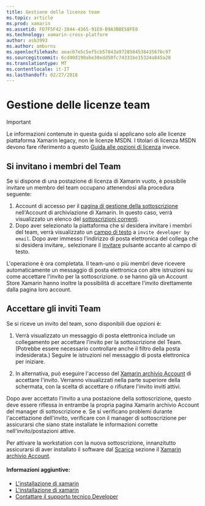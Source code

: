 ```yaml
---
title: Gestione delle licenze team
ms.topic: article
ms.prod: xamarin
ms.assetid: FD7F5F42-3844-4365-91E0-B9A3BBE58FE0
ms.technology: xamarin-cross-platform
author: asb3993
ms.author: amburns
ms.openlocfilehash: aeac07e5c5ef5cb57843a9728584538435676c97
ms.sourcegitcommit: 6cd40d190abe38edd50fc74331be15324a845a28
ms.translationtype: MT
ms.contentlocale: it-IT
ms.lasthandoff: 02/27/2018
---
```

# <a name="team-license-management"></a>Gestione delle licenze team

> [!IMPORTANT]
> Le informazioni contenute in questa guida si applicano solo alle licenze piattaforma Xamarin legacy, non le licenze MSDN. I titolari di licenza MSDN devono fare riferimento a questo [Guida alle opzioni di licenza](~/cross-platform/get-started/requirements.md) invece.


## <a name="inviting-team-members"></a>Si invitano i membri del Team
Se si dispone di una postazione di licenza di Xamarin vuoto, è possibile invitare un membro del team occupano attenendosi alla procedura seguente:

1.  Account di accesso per il [pagina di gestione della sottoscrizione](https://store.xamarin.com/account/my/subscription) nell'Account di archiviazione di Xamarin. In questo caso, verrà visualizzato un elenco del [sottoscrizioni correnti](http://screencast.com/t/BdOamw5Z).
2.  Dopo aver selezionato la piattaforma che si desidera invitare i membri del team, verrà visualizzato un [campo di testo](http://screencast.com/t/APdCrwaN) a `invite developer by email`. Dopo aver immesso l'indirizzo di posta elettronica del collega che si desidera invitare,. selezionare il [invitare](http://screencast.com/t/vjQAIBpT) pulsante accanto al campo di testo.

L'operazione è ora completata. Il team-uno o più membri deve ricevere automaticamente un messaggio di posta elettronica con altre istruzioni su come accettare l'invito per la sottoscrizione. o se hanno già un Account Store Xamarin hanno inoltre la possibilità di accettare l'invito direttamente dalla pagina loro account.

## <a name="accepting-team-invitations"></a>Accettare gli inviti Team
Se si riceve un invito del team, sono disponibili due opzioni è:

1.  Verrà visualizzato un messaggio di posta elettronica include un collegamento per accettare l'invito per la sottoscrizione del Team. (Potrebbe essere necessario controllare anche il filtro della posta indesiderata.) Seguire le istruzioni nel messaggio di posta elettronica per iniziare. 

2.  In alternativa, può eseguire l'accesso del [Xamarin archivio Account](http://store.xamarin.com/account/my/subscription) di accettare l'invito. Verranno visualizzati nella parte superiore della schermata, con la scelta di accettare o rifiutare l'invito inviti attivi.

Dopo aver accettato l'invito a una postazione della sottoscrizione, questo deve essere riflessa in entrambe la propria pagina Xamarin archivio Account del manager di sottoscrizione e. Se si verificano problemi durante l'accettazione dell'invito, verificare con il manager di sottoscrizione per assicurarsi che siano state installate le informazioni corrette nell'invito/postazioni attive.

Per attivare la workstation con la nuova sottoscrizione, innanzitutto assicurarsi di aver installato il software dal [Scarica](https://store.xamarin.com/account/my/subscription/downloads) sezione il [Xamarin archivio Account](http://store.xamarin.com/account/my/subscription).

#### <a name="additional-information"></a>Informazioni aggiuntive:

-   [L'installazione di xamarin](~/android/get-started/installation/index.md)
-   [L'installazione di xamarin](~/ios/get-started/installation/index.md)
-   [Contattare il supporto tecnico Developer](http://xamarin.com/support)
